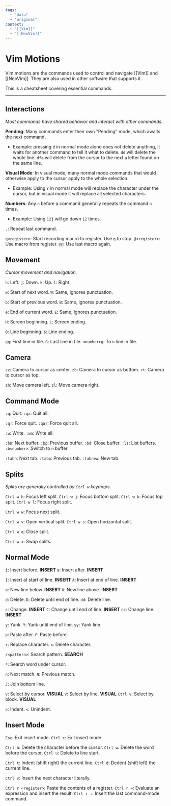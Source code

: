 ```yaml
---
tags:
  - "data"
  - "original"
context:
  - "[[Vim]]"
  - "[[NeoVim]]"
---
```


# Vim Motions

Vim motions are the commands used to control and navigate [[Vim]] and [[NeoVim]]. They are also used in other software that supports it.

This is a cheatsheet covering essential commands.

---

## Interactions

_Most commands have shared behavior and interact with other commands._

**Pending**: Many commands enter their own "Pending" mode, which awaits the next command.

- Example: pressing `d` in normal mode alone does not delete anything, it waits for another command to tell it what to delete. `dd` will delete the whole line. `dfa` will delete from the cursor to the next `a` letter found on the same line.

**Visual Mode**: In visual mode, many normal mode commands that would otherwise apply to the cursor apply to the whole selection.

- Example: Using `r` in normal mode will replace the character under the cursor, but in visual mode it will replace all selected characters.

**Numbers**: Any `n` before a command generally repeats the command `n` times.

- Example: Using `12j` will go down `12` times.

`.`: Repeat last command.

`q<register>`: Start recording macro to register. Use `q` to stop.
`@<register>`: Use macro from register.
`@@`: Use last macro again.

## Movement

_Cursor movement and navigation._

`h`: Left.
`j`: Down.
`k`: Up.
`l`: Right.

`w`: Start of next word.
`W`: Same, ignores punctuation.

`b`: Start of previous word.
`B`: Same, ignores punctuation.

`e`: End of current word.
`E`: Same, ignores punctuation.

`H`: Screen beginning.
`L`: Screen ending.

`0`: Line beginning.
`$`: Line ending.

`gg`: First line in file.
`G`: Last line in file.
`<number>g`: To `n` line in file.

## Camera

`zz`: Camera to cursor as center.
`zb`: Camera to cursor as bottom.
`zt`: Camera to cursor as top.

`zh`: Move camera left.
`zl`: Move camera right.

## Command Mode

`:q`: Quit.
`:qa`: Quit all.

`:q!`: Force quit.
`:qa!`: Force quit all.

`:w`: Write.
`:wa`: Write all.

`:bn`: Next buffer.
`:bp`: Previous buffer.
`:bd`: Close buffer.
`:ls`: List buffers.
`:b<number>`: Switch to `n` buffer.

`:tabn`: Next tab.
`:tabp`: Previous tab.
`:tabnew`: New tab.

## Splits

_Splits are generally controlled by `Ctrl w` keymaps._

`Ctrl w h`: Focus left split.
`Ctrl w j`: Focus bottom split.
`Ctrl w k`: Focus top split.
`Ctrl w l`: Focus right split.

`Ctrl w w`: Focus next split.

`Ctrl w v`: Open vertical split.
`Ctrl w s`: Open horizontal split.

`Ctrl w q`: Close split.

`Ctrl w x`: Swap splits.

## Normal Mode

`i`: Insert before. **INSERT**
`a`: Insert after. **INSERT**

`I`: Insert at start of line. **INSERT**
`A`: Insert at end of line. **INSERT**

`o`: New line below. **INSERT**
`O`: New line above. **INSERT**

`d`: Delete.
`D`: Delete until end of line.
`dd`: Delete line.

`c`: Change. **INSERT**
`C`: Change until end of line. **INSERT**
`cc`: Change line. **INSERT**

`y`: Yank.
`Y`: Yank until end of line.
`yy`: Yank line.

`p`: Paste after.
`P`: Paste before.

`r`: Replace character.
`x`: Delete character.

`/<pattern>`: Search pattern. **SEARCH**

`*`: Search word under cursor.

`n`: Next match.
`N`: Previous match.

`J`: Join bottom line.

`v`: Select by cursor. **VISUAL**
`V`: Select by line. **VISUAL**
`Ctrl v`: Select by block. **VISUAL**

`>`: Indent.
`<`: Unindent.

## Insert Mode

`Esc`: Exit insert mode.
`Ctrl c`: Exit insert mode.

`Ctrl h`: Delete the character before the cursor.
`Ctrl w`: Delete the word before the cursor.
`Ctrl u`: Delete to line start.

`Ctrl t`: Indent (shift right) the current line.
`Ctrl d`: Dedent (shift left) the current line.

`Ctrl v`: Insert the next character literally.

`Ctrl r <register>`: Paste the contents of a register.
`Ctrl r =`: Evaluate an expression and insert the result.
`Ctrl r :`: Insert the last command-mode command.
